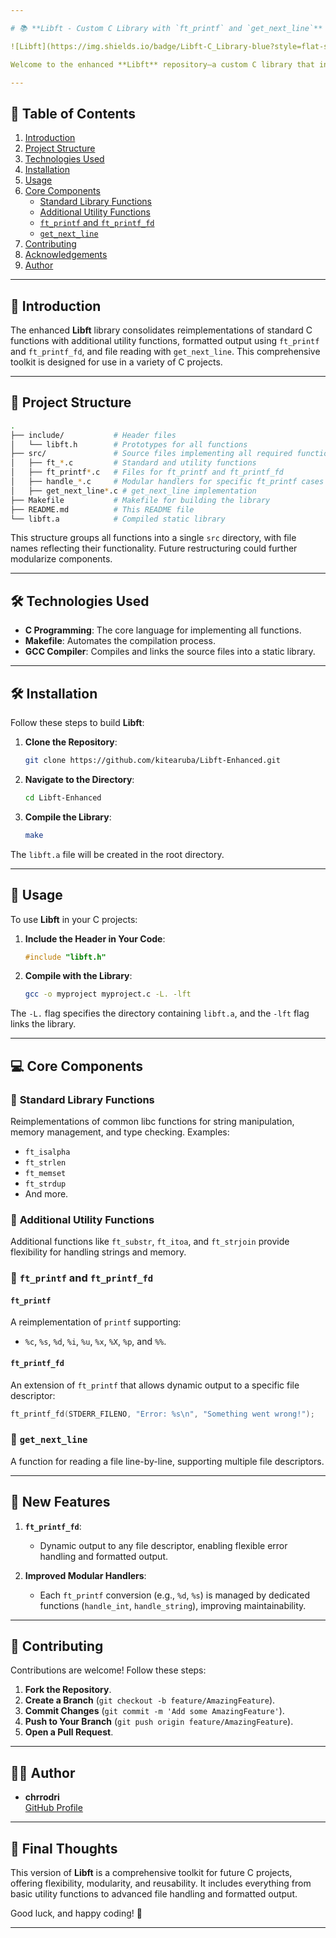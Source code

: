 ```yaml
---

# 📚 **Libft - Custom C Library with `ft_printf` and `get_next_line`**

![Libft](https://img.shields.io/badge/Libft-C_Library-blue?style=flat-square) ![C Programming](https://img.shields.io/badge/Language-C-brightgreen?style=flat-square) ![Makefile](https://img.shields.io/badge/Build-Makefile-yellow?style=flat-square)

Welcome to the enhanced **Libft** repository—a custom C library that includes reimplementations of essential C library functions, as well as `ft_printf`, `ft_printf_fd`, and `get_next_line`. This library is designed to provide flexibility and utility for future C projects, offering functions for string manipulation, memory management, formatted output, and file reading.

---
```


## 📑 **Table of Contents**

1. [Introduction](#introduction)
2. [Project Structure](#project-structure)
3. [Technologies Used](#technologies-used)
4. [Installation](#installation)
5. [Usage](#usage)
6. [Core Components](#core-components)
   - [Standard Library Functions](#standard-library-functions)
   - [Additional Utility Functions](#additional-utility-functions)
   - [`ft_printf` and `ft_printf_fd`](#ft_printf-and-ft_printf_fd)
   - [`get_next_line`](#get_next_line)
7. [Contributing](#contributing)
8. [Acknowledgements](#acknowledgements)
9. [Author](#author)

---

## 📖 **Introduction**

The enhanced **Libft** library consolidates reimplementations of standard C functions with additional utility functions, formatted output using `ft_printf` and `ft_printf_fd`, and file reading with `get_next_line`. This comprehensive toolkit is designed for use in a variety of C projects.

---

## 📂 **Project Structure**

```bash
.
├── include/           # Header files
│   └── libft.h        # Prototypes for all functions
├── src/               # Source files implementing all required functions
│   ├── ft_*.c         # Standard and utility functions
│   ├── ft_printf*.c   # Files for ft_printf and ft_printf_fd
│   ├── handle_*.c     # Modular handlers for specific ft_printf cases
│   ├── get_next_line*.c # get_next_line implementation
├── Makefile           # Makefile for building the library
├── README.md          # This README file
└── libft.a            # Compiled static library
```

This structure groups all functions into a single `src` directory, with file names reflecting their functionality. Future restructuring could further modularize components.

---

## 🛠️ **Technologies Used**

- **C Programming**: The core language for implementing all functions.
- **Makefile**: Automates the compilation process.
- **GCC Compiler**: Compiles and links the source files into a static library.

---

## 🛠️ **Installation**

Follow these steps to build **Libft**:

1. **Clone the Repository**:
   ```bash
   git clone https://github.com/kitearuba/Libft-Enhanced.git
   ```

2. **Navigate to the Directory**:
   ```bash
   cd Libft-Enhanced
   ```

3. **Compile the Library**:
   ```bash
   make
   ```

The `libft.a` file will be created in the root directory.

---

## 🚀 **Usage**

To use **Libft** in your C projects:

1. **Include the Header in Your Code**:
   ```c
   #include "libft.h"
   ```

2. **Compile with the Library**:
   ```bash
   gcc -o myproject myproject.c -L. -lft
   ```

The `-L.` flag specifies the directory containing `libft.a`, and the `-lft` flag links the library.

---

## 💻 **Core Components**

### 🔨 **Standard Library Functions**
Reimplementations of common libc functions for string manipulation, memory management, and type checking. Examples:
- `ft_isalpha`
- `ft_strlen`
- `ft_memset`
- `ft_strdup`
- And more.

### 🔧 **Additional Utility Functions**
Additional functions like `ft_substr`, `ft_itoa`, and `ft_strjoin` provide flexibility for handling strings and memory.

### 🌟 **`ft_printf` and `ft_printf_fd`**
#### **`ft_printf`**
A reimplementation of `printf` supporting:
- `%c`, `%s`, `%d`, `%i`, `%u`, `%x`, `%X`, `%p`, and `%%`.

#### **`ft_printf_fd`**
An extension of `ft_printf` that allows dynamic output to a specific file descriptor:
```c
ft_printf_fd(STDERR_FILENO, "Error: %s\n", "Something went wrong!");
```

### 📄 **`get_next_line`**
A function for reading a file line-by-line, supporting multiple file descriptors.

---

## 🌟 **New Features**
1. **`ft_printf_fd`**:
   - Dynamic output to any file descriptor, enabling flexible error handling and formatted output.

2. **Improved Modular Handlers**:
   - Each `ft_printf` conversion (e.g., `%d`, `%s`) is managed by dedicated functions (`handle_int`, `handle_string`), improving maintainability.

---

## 🤝 **Contributing**

Contributions are welcome! Follow these steps:

1. **Fork the Repository**.
2. **Create a Branch** (`git checkout -b feature/AmazingFeature`).
3. **Commit Changes** (`git commit -m 'Add some AmazingFeature'`).
4. **Push to Your Branch** (`git push origin feature/AmazingFeature`).
5. **Open a Pull Request**.

---

## 👨‍💻 **Author**

- **chrrodri**  
  [GitHub Profile](https://github.com/kitearuba)

---

## 🎉 **Final Thoughts**

This version of **Libft** is a comprehensive toolkit for future C projects, offering flexibility, modularity, and reusability. It includes everything from basic utility functions to advanced file handling and formatted output.

Good luck, and happy coding! 🚀

---
